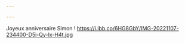 ```yaml
---

---
```


Joyeux anniversaire Simon ! 
https://i.ibb.co/6HG8GbY/IMG-20221107-234400-D5i-Qy-Ix-H4t.jpg